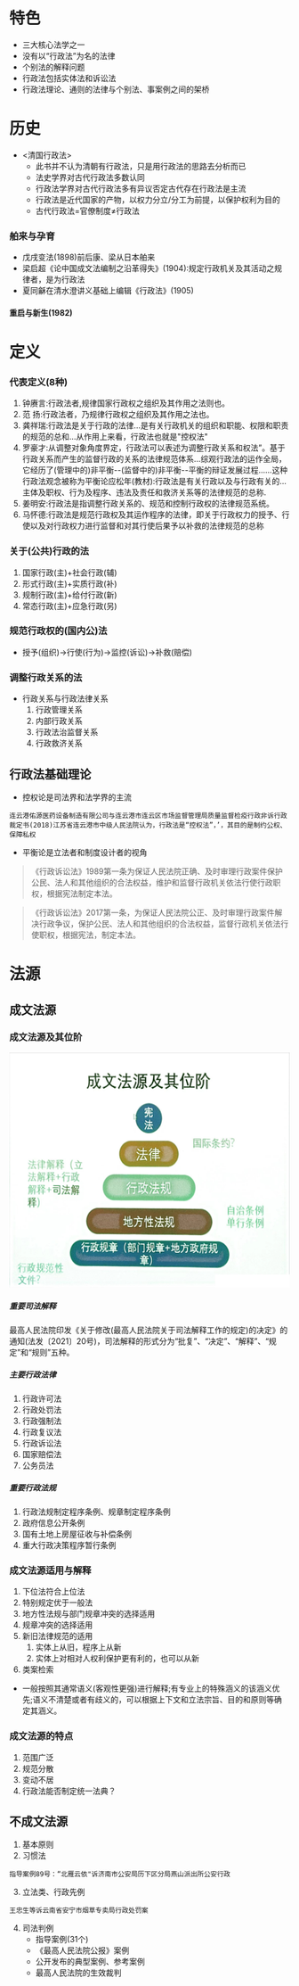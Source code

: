# 特色

- 三大核心法学之一
- 没有以“行政法”为名的法律
- 个别法的解释问题
- 行政法包括实体法和诉讼法
- 行政法理论、通则的法律与个别法、事案例之间的架桥

# 历史

- <清国行政法>
  - 此书并不认为清朝有行政法，只是用行政法的思路去分析而已
  - 法史学界对古代行政法多数认同
  - 行政法学界对古代行政法多有异议否定古代存在行政法是主流
  - 行政法是近代国家的产物，以权力分立/分工为前提，以保护权利为目的
  - 古代行政法=官僚制度≠行政法

### 舶来与孕育

- 戊戌变法(1898)前后康、梁从日本舶来
- 梁启超《论中国成文法编制之沿革得失》(1904):规定行政机关及其活动之规律者，是为行政法
- 夏同龢在清水澄讲义基础上编辑《行政法》(1905)

#### 重启与新生(1982)

# 定义

### 代表定义(8种)

1. 钟赓言:行政法者,规律国家行政权之组织及其作用之法则也。
2. 范 扬:行政法者，乃规律行政权之组织及其作用之法也。
3. 龚祥瑞:行政法是关于行政的法律…是有关行政机关的组织和职能、权限和职责的规范的总和…从作用上来看，行政法也就是"控权法"
4. 罗豪才:从调整对象角度界定，行政法可以表述为调整行政关系和权法”。基于行政关系而产生的监督行政的关系的法律规范体系…综观行政法的运作全局，它经历了(管理中的)非平衡--(监督中的)非平衡--平衡的辩证发展过程……这种行政法观念被称为平衡论应松年(教材):行政法是有关行政以及与行政有关的…主体及职权、行为及程序、违法及责任和救济关系等的法律规范的总称.
5. 姜明安:行政法是指调整行政关系的、规范和控制行政权的法律规范系统。
6. 马怀德:行政法是规范行政权及其运作程序的法律，即关于行政权力的授予、行使以及对行政权力进行监督和对其行使后果予以补救的法律规范的总称

### 关于(公共)行政的法

1. 国家行政(主)+社会行政(辅)
2. 形式行政(主)+实质行政(补)
3. 规制行政(主)+给付行政(新)
4. 常态行政(主)+应急行政(另)

### 规范行政权的(国内公)法

- 授予(组织)→行使(行为)→监控(诉讼)→补救(赔偿)

### 调整行政关系的法

- 行政关系与行政法律关系
    1. 行政管理关系
    2. 内部行政关系
    3. 行政法治监督关系
    4. 行政救济关系

## 行政法基础理论

- 控权论是司法界和法学界的主流
~~~
连云港佑源医药设备制造有限公司与连云港市连云区市场监督管理局质量监督检疫行政非诉行政裁定书(2018)江苏省连云港市中级人民法院认为，行政法是“控权法”，’，其目的是制约公权、保障私权
~~~

- 平衡论是立法者和制度设计者的视角
>《行政诉讼法》1989第一条为保证人民法院正确、及时审理行政案件保护公民、法人和其他组织的合法权益，维护和监督行政机关依法行使行政职权，根据宪法制定本法。

>《行政诉讼法》2017第一条，为保证人民法院公正、及时审理行政案件解决行政争议，保护公民、法人和其他组织的合法权益，监督行政机关依法行使职权，根据宪法，制定本法。
# 法源
## 成文法源
### 成文法源及其位阶
![成文法源及其位阶](./img/20240301-6.png)
##### 重要司法解释
最高人民法院印发《关于修改(最高人民法院关于司法解释工作的规定)的决定》的通知(法发〔2021〕20号)，司法解释的形式分为“批复”、“决定”、“解释”、“规定”和“规则”五种。
##### 主要行政法律
1. 行政许可法
2. 行政处罚法
3. 行政强制法
4. 行政复议法
5. 行政诉讼法
6. 国家赔偿法
7. 公务员法
##### 重要行政法规
 1. 行政法规制定程序条例、规章制定程序条例
 2. 政府信息公开条例
 3. 国有土地上房屋征收与补偿条例
 4. 重大行政决策程序暂行条例
### 成文法源适用与解释
1. 下位法符合上位法
2. 特别规定优于一般法
3. 地方性法规与部门规章冲突的选择适用
4. 规章冲突的选择适用
5. 新旧法律规范的适用
   1. 实体上从旧，程序上从新
   2. 实体上对相对人权利保护更有利的，也可以从新
6. 类案检索
- 一般按照其通常语义(客观性更强)进行解释;有专业上的特殊涵义的该涵义优先;语义不清楚或者有歧义的，可以根据上下文和立法宗旨、目的和原则等确定其涵义。
### 成文法源的特点
1. 范围广泛
2. 规范分散
3. 变动不居
4. 行政法能否制定统一法典？
## 不成文法源
1. 基本原则
2. 习惯法
~~~
指导案例89号：“北雁云依"诉济南市公安局历下区分局燕山派出所公安行政
~~~
3. 立法类、行政先例
~~~
王忠生等诉云南省安宁市烟草专卖局行政处罚案
~~~
4. 司法判例
   - 指导案例(31个)
   - 《最高人民法院公报》案例
   - 公开发布的典型案例、参考案例
   - 最高人民法院的生效裁判
